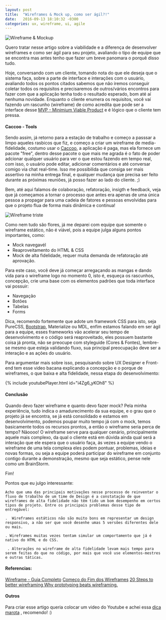 ```yaml
---
layout: post
title:  "Wireframes & Mock up, como ser ágil?!"
date:   2016-09-13 18:10:32 -0300
categories: ux, wireframe, ui, agile
---
```


![Wireframe & Mockup](https://brainhub.eu/blog/wp-content/uploads/2016/04/difference-wireframe-between-mockup.png)

Quero tratar nesse artigo sobre a viabilidade e a diferença de desenvolver wireframes e como ser ágil para seu projeto, avaliando o tipo de equipe que se encontra mas antes tenho que fazer um breve panomara o porquê disso tudo.

Hoje, conversando com um cliente, tomando nota do que ele deseja que o sistema faça, sobre a parte de interface e interações com o usuário, avaliando todos os pontos citados sabemos que não iremos conseguir coletar todos os requisitos e precisaremos de outros/vários encontros para fazer com que a aplicação tenha todo o resultado esperado, bom até aí nenhuma novidade. Enquanto o cliente enumera os requisitos, você vaí fazendo um rascunho (wireframe) de como acredita que pode ser a interface desse [MVP -  Minimium Viable Product]() e é lógico que o cliente tem pressa.

#### Caccoo - Tools
Sendo assim, já retorno para a estação de trabalho e começo a passsar a limpo aqueles rasbicos que fiz, e começo a criar um wireframe de media-fidelidade, costumo usar o [Caccoo](http://cacoo.com/), a aplicação é paga, mas ela fornece um pacote "free", dentro desse pacote o que mais me agrada é o fato de poder adcionar qualquer usuário para ver o que estou fazendo em tempo real, com isso, o usuário pode editar, adicionar comentários e até conversar comigo via chat real-time. Isso me possibilida que consiga ser mais assertivo na minha entrega final, e qualquer mudança que precisa ser feito durante as próximas reuniões, já posso fazer ao lado do cliente. ;) 

Bem, até aqui falamos de colaboração, refatoração, insigth e feedback, veja que já começamos a tornar o processo que antes era apenas de uma única pessoa a propagar para uma cadeia de fatores e pessoas envolvidas para que o projeto flua de forma mais dinâmica e contínua!

![Wireframe triste](http://i0.wp.com/arquiteturadeinformacao.com/wp-content/uploads/2012/10/wireframe.jpg?w=500)

Como nem tudo são flores, já me deparei com equipe que somente o wireframe estático, não é viável, pois a equipe julga alguns pontos importantes, como: 

- Mock navegavél
- Reaproveitamento do HTML & CSS
- Mock de alta fidelidade, requer muita demanda de refatoração até aprovação.

Para este caso, você deve já começar arregaçando as mangas e dando vida para o wireframe logo no momento 0, isto é, esqueça os rascunhos, concepção, crie uma base com os elementos padrões que toda interface vai possuir:
 
 - Navegação
 - Botões
 - Tabelas
 - Forms

Dica, recomendo fortemente que adote um framework CSS para isto, seja PureCSS, [Bootstrap](https://www.getbootstrap.com), Materialize ou MDL, enfim estamos falando em ser ágil para a equipe, esses frameworks vão acelerar seu tempo de desenvolvimento e o código será reaproveitado, eles possuem bastante coisa já pronta, não se preocupe com styleguide (Cores & Fontes), lembre-se mesmo que esteja validando fluxo, sua principal preocupação deve ser a interação e as ações do usuário. 

Para argumentar mais sobre isso, pesquisando sobre UX Designer e Front-end tem esse video bacana explicando a concepção e o porque de wireframes, o que baixa e alta fidelidade, nessa etapa do desenvolvimento:

{% include youtubePlayer.html id="i4Zg6_yKOh8" %}


#### Conclusão

Quando devo fazer wireframe e quanto devo fazer mock? Pela minha experiência, tudo indica o amadurecimento da sua equipe, e o grau que o projeto já se encontra, se já está consolidado e estamos em desenvolvimento, podemos poupar muito tempo já com o mock, temos basicamente todos os recursos prontos, a então o wireframe seria perca de tempo?  Nãoooo! O wireframe serve para qualquer cenário, principalmente aquele mais complexo, da qual o cliente está em dúvida ainda qual será a interação que ele espera que o usuário faça, ás vezes a equipe vendo o wireframe de uma tela complexa eles podem pontuar, problemas, ideias e novas formas, ou seja a equipe poderá participar do wireframe em conjunto contigo durante a demonstração, mesmo que seja estático, pense nele como um BrainStorm. 

Fim!



Pontos que eu julgo interessante:


    Acho que uma das principais motivações nesse processo de reinventar o fluxo de trabalho de um time de Design é a constatação de que wireframes de alta fidelidade não têm tido um bom desempenho em certos tipos de projeto. Entre os principais problemas desse tipo de entregável:

    .  Wireframes estáticos não são muito bons em representar um design responsivo, a não ser que você desenhe umas 5 versões diferentes dele ou mais.

    . Wireframes muitas vezes tentam simular um comportamento que já é nativo do HTML e do CSS.
    
     . Alterações no wireframe de alta fidelidade levam mais tempo para serem feitas do que no código, por mais que você use elementos-mestres e outras táticas.
     
     
#### Referencias:
[Wireframe -  Guia Completo](http://desenvolvimentoparaweb.com/ux/wireframe-web-guia-completo/)
[Começo do Fim dos Wireframes](http://arquiteturadeinformacao.com/user-experience/o-comeco-do-fim-dos-wireframes/)
[20 Steps to better wireframing ](http://blog.teamtreehouse.com/20-steps-to-better-wireframing)
[Why prototyping beats wireframing.](https://the-pastry-box-project.net/leisa-reichelt/2012-october-23)

#### Outros
Para criar esse artigo queria colocar um video do Youtube e achei essa [dica marota](http://www.adamwadeharris.com/how-to-easily-embed-youtube-videos-in-jekyll-sites-without-a-plugin/) , recomendo! :)

